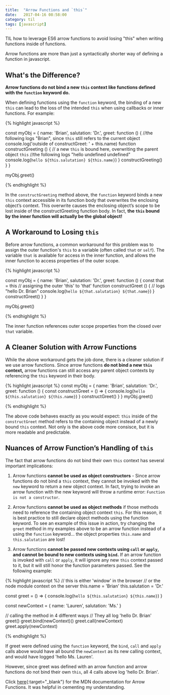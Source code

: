 ```yaml
---
title:  "Arrow Functions and `this`"
date:   2017-04-16 08:58:00
category: til
tags: [javascript]
---
```


TIL how to leverage ES6 arrow functions to avoid losing "this" when writing functions inside of functions.

Arrow functions are more than just a syntactically shorter way of defining a function in javascript.

## What's the Difference?

**Arrow functions do not bind a new `this` context like functions defined with the `function` keyword do.**

When defining functions using the `function` keyword, the binding of a new `this` can lead to the loss of the intended `this` when using callbacks or inner functions. For example:

{% highlight javascript %}

const myObj = {
  name: 'Brian',
  salutation: 'Dr.',
  greet: function () {
    //the following logs "Brian", since `this` still refers to the current object
    console.log('outside of constructGreet: ' + this.name)
    function constructGreeting () {
      // a new `this` is bound here, overwriting the parent object `this`
      //the following logs "hello undefined undefined"
      console.log(`hello ${this.salutation} ${this.name}`)
    }
    constructGreeting()
  }
}

myObj.greet()

{% endhighlight %}

In the `constructGreeting` method above, the `function` keyword binds a new `this` context accessible in its function body that overwrites the enclosing object’s context. This overwrite causes the enclosing object’s scope to be lost inside of the constructGreeting function body. In fact, **the `this` bound by the inner function will actually be the global object!**

## A Workaround to Losing `this`

Before arrow functions, a common workaround for this problem was to assign the outer function's `this` to a variable (often called `that` or `self`). The variable `that` is available for access in the inner function, and allows the inner function to access properties of the outer scope.

{% highlight javascript %}

const myObj = {
  name: 'Brian',
  salutation: 'Dr.',
  greet: function () {
    const that = this // assigning the outer 'this' to 'that'
    function constructGreet () {
      // logs "hello Dr. Brian"
      console.log(`hello ${that.salutation} ${that.name}`)
    }
    constructGreet()
  }
}

myObj.greet()

{% endhighlight %}

The inner function references outer scope properties from the closed over `that` variable.

## A Cleaner Solution with Arrow Functions

While the above workaround gets the job done, there is a cleaner solution if we use arrow functions. Since arrow functions **do not bind a new `this` context,** arrow functions can still access any parent object contexts by referencing the `this` keyword in their body.

{% highlight javascript %}
const myObj = {
  name: 'Brian',
  salutation: 'Dr.',
  greet: function () {
    const constructGreet = () => {
      console.log(`hello ${this.salutation} ${this.name}`)
    }
    constructGreet()
  }
}
myObj.greet()

{% endhighlight %}

The above code behaves exactly as you would expect: `this` inside of the `constructGreet` method refers to the containing object instead of a newly bound `this` context. Not only is the above code more consisce, but it is more readable and predictable.

## Nuances of Arrow Function’s Handling of `this`

The fact that arrow functions do not bind their own `this` context has several important implications:

1) Arrow functions **cannot be used as object constructors** - Since arrow functions do not bind a `this` context, they cannot be invoked with the `new` keyword to return a new object context. In fact, trying to invoke an arrow function with the new keyword will throw a runtime error: `Function is not a constructor`.

2) Arrow functions **cannot be used as object methods** if those methods need to reference the containing object context `this`. For this reason, it is best practice to still declare object methods using the function keyword. To see an example of this issue in action, try changing the `greet` method in my examples above to be an arrow function instead of a using the `function` keyword... the object properties `this.name` and `this.salutation` are lost!

3) Arrow functions **cannot be passed new contexts using `call` or `apply`, and cannot be bound to new contexts using `bind`.** If an arrow function is invoked with `call` or `apply`, it will ignore any new `this` context passed to it, but it will still honor the function parameters passed. See the following example:

{% highlight javascript %}
// this is either 'window' in the browser
// or the node module context on the server
this.name = 'Brian'
this.salutation = 'Dr.'

const greet = () => {
  console.log(`hello ${this.salutation} ${this.name}`)
}

const newContext = {
  name: 'Lauren',
  salutation: 'Ms.'
}

// calling the method in 4 different ways
// They all log 'hello Dr. Brian'
greet()
greet.bind(newContext)()
greet.call(newContext)
greet.apply(newContext)

{% endhighlight %}

If greet were defined using the `function` keyword, the `bind`, `call` and `apply` calls above would have all bound the `newContext` as its new calling context, and would have logged 'hello Ms. Lauren'.

However, since greet was defined with an arrow function and arrow functions do not bind their own `this`, all 4 calls above log 'hello Dr. Brian'.

Click [here][here]{:target="_blank"} for the MDN documentation for Arrow Functions. It was helpful in cementing my understanding.

[here]: https://developer.mozilla.org/en-US/docs/Web/JavaScript/Reference/Functions/Arrow_functions
